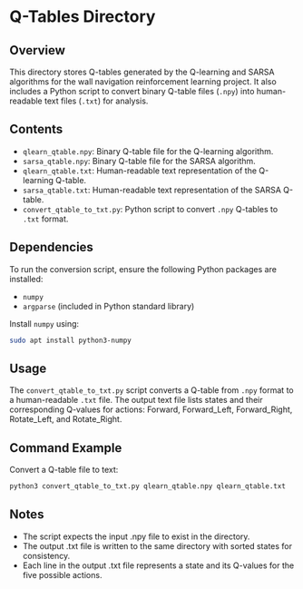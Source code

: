 # Q-Tables Directory

## Overview
This directory stores Q-tables generated by the Q-learning and SARSA algorithms for the wall navigation reinforcement learning project. It also includes a Python script to convert binary Q-table files (`.npy`) into human-readable text files (`.txt`) for analysis.

## Contents
- `qlearn_qtable.npy`: Binary Q-table file for the Q-learning algorithm.
- `sarsa_qtable.npy`: Binary Q-table file for the SARSA algorithm.
- `qlearn_qtable.txt`: Human-readable text representation of the Q-learning Q-table.
- `sarsa_qtable.txt`: Human-readable text representation of the SARSA Q-table.
- `convert_qtable_to_txt.py`: Python script to convert `.npy` Q-tables to `.txt` format.

## Dependencies
To run the conversion script, ensure the following Python packages are installed:
- `numpy`
- `argparse` (included in Python standard library)

Install `numpy` using:
```bash
sudo apt install python3-numpy
```

## Usage
The `convert_qtable_to_txt.py` script converts a Q-table from `.npy` format to a human-readable `.txt` file. The output text file lists states and their corresponding Q-values for actions: Forward, Forward_Left, Forward_Right, Rotate_Left, and Rotate_Right.

## Command Example
Convert a Q-table file to text:
```bash
python3 convert_qtable_to_txt.py qlearn_qtable.npy qlearn_qtable.txt
```

## Notes
* The script expects the input .npy file to exist in the directory.
* The output .txt file is written to the same directory with sorted states for consistency.
* Each line in the output .txt file represents a state and its Q-values for the five possible actions.